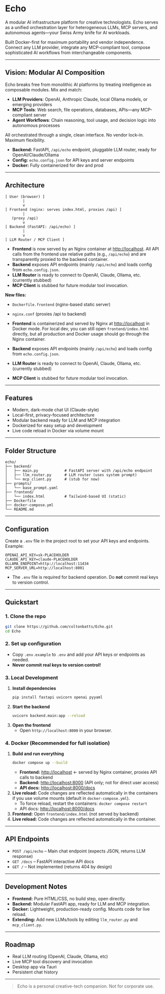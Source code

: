 # Echo

A modular AI infrastructure platform for creative technologists. Echo serves as a unified orchestration layer for heterogeneous LLMs, MCP servers, and autonomous agents—your Swiss Army knife for AI workloads.

Built Docker-first for maximum portability and vendor independence. Connect any LLM provider, integrate any MCP-compliant tool, compose sophisticated AI workflows from interchangeable components.

---

## Vision: Modular AI Composition

Echo breaks free from monolithic AI platforms by treating intelligence as composable modules. Mix and match:

- **LLM Providers**: OpenAI, Anthropic Claude, local Ollama models, or emerging providers
- **MCP Tools**: Web search, file operations, databases, APIs—any MCP-compliant server
- **Agent Workflows**: Chain reasoning, tool usage, and decision logic into autonomous processes

All orchestrated through a single, clean interface. No vendor lock-in. Maximum flexibility.
- **Backend:** FastAPI, `/api/echo` endpoint, pluggable LLM router, ready for OpenAI/Claude/Ollama
- **Config:** `echo.config.json` for API keys and server endpoints
- **Docker:** Fully containerized for dev and prod

---

## Architecture

```
[ User (browser) ]
        |
        v
[ Frontend (nginx: serves index.html, proxies /api) ]
        |
   (proxy /api)
        v
[ Backend (FastAPI: /api/echo) ]
        |
        v
[ LLM Router / MCP Client ]
```

- **Frontend** is now served by an Nginx container at [http://localhost](http://localhost). All API calls from the frontend use relative paths (e.g., `/api/echo`) and are transparently proxied to the backend container.
- **Backend** exposes API endpoints (mainly `/api/echo`) and loads config from `echo.config.json`.
- **LLM Router** is ready to connect to OpenAI, Claude, Ollama, etc. (currently stubbed)
- **MCP Client** is stubbed for future modular tool invocation.

**New files:**
- `Dockerfile.frontend` (nginx-based static server)
- `nginx.conf` (proxies /api to backend)


- **Frontend** is containerized and served by Nginx at [http://localhost](http://localhost) in Docker mode. For local dev, you can still open `frontend/index.html` directly, but all production and Docker usage should go through the Nginx container.
- **Backend** exposes API endpoints (mainly `/api/echo`) and loads config from `echo.config.json`.
- **LLM Router** is ready to connect to OpenAI, Claude, Ollama, etc. (currently stubbed)
- **MCP Client** is stubbed for future modular tool invocation.

---

## Features
- Modern, dark-mode chat UI (Claude-style)
- Local-first, privacy-focused architecture
- Modular backend ready for LLM and MCP integration
- Dockerized for easy setup and development
- Live code reload in Docker via volume mount

---

## Folder Structure
```
echo/
├── backend/
│   ├── main.py            # FastAPI server with /api/echo endpoint
│   ├── llm_router.py      # LLM router (uses system prompt)
│   └── mcp_client.py      # (stub for now)
├── prompts/
│   └── base_prompt.yaml
├── frontend/
│   └── index.html         # Tailwind-based UI (static)
├── Dockerfile
├── docker-compose.yml
└── README.md
```

---

## Configuration

Create a `.env` file in the project root to set your API keys and endpoints. Example:
```env
OPENAI_API_KEY=sk-PLACEHOLDER
CLAUDE_API_KEY=claude-PLACEHOLDER
OLLAMA_ENDPOINT=http://localhost:11434
MCP_SERVER_URL=http://localhost:8001
```
- The `.env` file is required for backend operation. Do **not** commit real keys to version control.

---

## Quickstart

### 1. Clone the repo
```bash
git clone https://github.com/coltonbatts/Echo.git
cd Echo
```

### 2. Set up configuration
- Copy `.env.example` to `.env` and add your API keys or endpoints as needed.
- **Never commit real keys to version control!**

### 3. Local Development
1. **Install dependencies**
   ```bash
   pip install fastapi uvicorn openai pyyaml
   ```
2. **Start the backend**
   ```bash
   uvicorn backend.main:app --reload
   ```
3. **Open the frontend**
   - Open `http://localhost:8000` in your browser.

### 4. Docker (Recommended for full isolation)
1. **Build and run everything**
    ```bash
    docker compose up --build
    ```
    - **Frontend:** [http://localhost](http://localhost) ← served by Nginx container, proxies API calls to backend
    - **Backend:** [http://localhost:8000](http://localhost:8000) (API only; not for direct user access)
    - **API docs:** [http://localhost:8000/docs](http://localhost:8000/docs)
2. **Live reload:** Code changes are reflected automatically in the containers if you use volume mounts (default in `docker-compose.yml`).
    - To force reload, restart the containers: `docker compose restart`
   - API docs: [http://localhost:8000/docs](http://localhost:8000/docs)
2. **Frontend:** Open `frontend/index.html` (not served by backend)
3. **Live reload:** Code changes are reflected automatically in the container.

---

## API Endpoints
- `POST /api/echo` – Main chat endpoint (expects JSON, returns LLM response)
- `GET /docs` – FastAPI interactive API docs
- `GET /` – Not implemented (returns 404 by design)

---

## Development Notes
- **Frontend:** Pure HTML/CSS, no build step, open directly.
- **Backend:** Modular FastAPI app, ready for LLM and MCP integration.
- **Docker:** Lightweight, production-ready config. Mounts code for live reload.
- **Extending:** Add new LLMs/tools by editing `llm_router.py` and `mcp_client.py`.

---

## Roadmap
- Real LLM routing (OpenAI, Claude, Ollama, etc)
- Live MCP tool discovery and invocation
- Desktop app via Tauri
- Persistent chat history

---

> Echo is a personal creative-tech companion. Not for corporate use.
